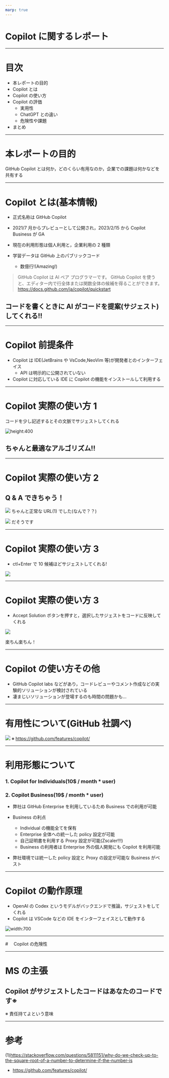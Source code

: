 ```yaml
---
marp: true
---
```


# Copilot に関するレポート

---

# 目次

- 本レポートの目的
- Copilot とは
- Copilot の使い方
- Copilot の評価
  - 実用性
  - ChatGPT との違い
  - 危険性や課題
- まとめ

---

# 本レポートの目的

GitHub Copilot とは何か，どのくらい有用なのか，企業での課題は何かなどを共有する

---

# Copilot とは(基本情報)

- 正式名称は GitHub Copilot
- 2021/7 月からプレビューとして公開され，2023/2/15 から Copilot Business が GA
- 現在の利用形態は個人利用と，企業利用の 2 種類
- 学習データは GitHub 上のパブリックコード

  - 数億行!(Amazing!)

> GitHub Copilot は AI ペア プログラマーです。 GitHub Copilot を使うと、エディター内で行全体または関数全体の候補を得ることができます。
> https://docs.github.com/ja/copilot/quickstart

## コードを書くときに AI がコードを提案(サジェスト)してくれる!!

---

# Copilot 前提条件

- Copilot は IDE(JetBrains や VsCode,NeoVim 等)が開発者とのインターフェイス
  - API は明示的に公開されていない
- Copilot に対応している IDE に Copilot の機能をインストールして利用する

---

# Copilot 実際の使い方 1

コードを少し記述するとその文脈でサジェストしてくれる

![height:400](suggest.png)

## ちゃんと最適なアルゴリズム!!

---

# Copilot 実際の使い方 2

## Q & A できちゃう！

![](q-and-stackoverflow-a.png)
ちゃんと正常な URL(1) でした(なんで？？)

![](q-and-tdd-a.png)
だそうです

---

# Copilot 実際の使い方 3

- ctl+Enter で 10 候補ほどサジェストしてくれる!

![](many-suggest.png)

---

# Copilot 実際の使い方 3

- Accept Solution ボタンを押すと，選択したサジェストをコードに反映してくれる

![](after-suggest.png)

楽ちん楽ちん！

---

# Copilot の使い方その他

- GitHub Copilot labs などがあり，コードレビューやコメント作成などの実験的ソリューションが検討されている
- 凄まじいソリューションが登場するのも時間の問題かも...

---

# 有用性について(GitHub 社調べ)

![](copilot-numbers.png)
※ https://github.com/features/copilot/

---

# 利用形態について

### 1. Copilot for Individuals(10$ / month \* user)

### 2. Copilot Business(19$ / month \* user)

- 弊社は GitHub Enterprise を利用しているため Business での利用が可能
- Business の利点

  - Individual の機能全てを保有
  - Enterprise 全体への統一した policy 設定が可能
  - 自己証明書を利用する Proxy 設定が可能(Zscaler!!!)
  - Business の利用者は Enterprise 外の個人開発にも Copilot を利用可能

- 弊社環境では統一した policy 設定と Proxy の設定が可能な Business がベスト

---

# Copilot の動作原理

- OpenAI の Codex というモデルがバックエンドで推論，サジェストをしてくれる
- Copilot は VSCode などの IDE をインターフェイスとして動作する

![width:700](copilot-arch.png)

---

#　 Copilot の危険性

---

# MS の主張

## Copilot がサジェストしたコードはあなたのコードです※

※ 責任持てよという意味

---

# 参考

(1)https://stackoverflow.com/questions/5811151/why-do-we-check-up-to-the-square-root-of-a-number-to-determine-if-the-number-is

- https://github.com/features/copilot/

